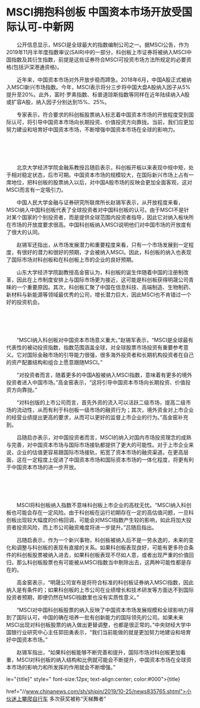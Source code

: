 # MSCI拥抱科创板 中国资本市场开放受国际认可-中新网

　　公开信息显示，MSCI是全球最大的指数编制公司之一。据MSCI公告，作为2019年11月半年度指数审议(SAIR)中的一部分，科创板上市证券将被纳入MSCI中国指数及其衍生指数，前提是这些证券符合MSCI可投资市场方法所规定的必要资格(包括沪深港通资格)。

　　近年来，中国资本市场对外开放步稳而蹄急。2018年6月，中国A股正式被纳入MSCI新兴市场指数。今年，MSCI表示将分三步将中国大盘A股纳入因子从5%提升至20%。此外，富时·罗素指数、标普道琼斯指数等同样在近年陆续纳入A股或扩容A股，纳入因子分别达到15%、25%。

　　专家表示，符合要求的科创板股票纳入标志着中国资本市场的开放程度受到国际认可，将引导中国资本市场向长期投资、价值投资方向靠拢。当前，我们应更加努力建设和培育好中国资本市场，不断增强中国资本市场在全球的影响力。

　　

　　

　　北京大学经济学院金融系教授吕随启表示，科创板开板以来表现中规中矩，处于相对稳定状态，后市可期。中国资本市场的规模较大，在国际新兴市场上占有一席地位，把科创板的股票纳入以后，对中国A股市场的反映会更加全面客观，这对MSCI而言有一定吸引力。

　　中国人民大学金融与证券研究所联席所长赵锡军表示，从开放程度来看，MSCI纳入中国科创板代表了全球投资者对中国科创板的认可。由于MSCI不是针对某个国家的个别投资者，而是提供全球范围内投资者指导，因此它对纳入板块所在市场的开放度要求很高。中国科创板纳入MSCI说明他们对中国市场的开放度有了很大的认同。

　　赵锡军还指出，从市场发展潜力和重要程度来看，只有一个市场发展到一定程度，有很好的潜力和很好的预期，才会被纳入MSCI。因此，科创板的纳入也表现了国际市场对科创板和在科创板上市的企业的良好预期。

　　山东大学经济学院副教授高金窑认为，科创板的诞生伴随着中国的注册制改革，因此在上市制度安排上与国际市场更为接近，这可能是科创板获得明晟公司青睐的一个重要原因。其次，科创板汇聚了中国在信息科技、高端制造、生物制药、新材料与新能源等领域最优秀的公司，增长潜力巨大，因此MSCI也不肯错过一个好的投资机会。

　　

　　

　　“MSCI纳入科创板对中国资本市场意义重大。”赵锡军表示，“MSCI是全球最有代表性的被动投资指数，指数范围涵盖全球，对全球股票市场投资有重要参考意义。它对国际金融市场的引导能力很强，很多海外投资者和长期机构投资者在自己的资产配置结构和组合上愿意跟随MSCI。”

　　“对投资者而言，随着更多的中国A股被纳入MSCI指数，意味着有更多的境外投资者进入中国市场。”高金窑表示，“这将引导中国资本市场向长期投资、价值投资方向靠拢。”

　　“对科创版的上市公司而言，首先外资的流入可以活跃二级市场，提高二级市场的流动性，从而有利于科创板一级市场的融资行为；其次，境外资金对上市企业的经营业绩提出更高的要求，从而可以更好的监督上市企业的行为。”高金窑补充到。

　　吕随启亦表示，对中国投资者而言，MSCI的纳入对国内市场投资理念的成熟与完善，对中国资本市场与国际市场接轨都提供了更大的可能性。对于上市企业来说，企业的估值更容易跟国际市场接轨，拓宽了资本市场的融资渠道。在更高层面，这在一定程度上促进了中国资本市场和国际资本市场的一体化程度，将更有利于中国资本市场的进一步开放。

　　

　　

　　MSCI将科创板纳入指数不意味科创板上市企业的高枕无忧。“MSCI纳入科创板也可能会存在一定风险。由于科创板在运行初期存在一定的高估值问题，一旦科创板出现较大幅度的价格回调，可能会对MSCI指数产生较的影响，如此将加大投资者投资风险，而上市公司融资难度将进一步提升。”吕随启指出。

　　吕随启表示，作为一个新兴事物，科创板被纳入后不是一劳永逸的，未来的变化和调整与科创板的表现有直接的关系。如果科创板表现良好，可能有更多符合条件的科创板股票被纳入进去，如果科创板表现不尽如人意，或者出现严重的价值回归，那么科创板股票也有可能被从MSCI指数当中剔除出去，这两种可能性都是存在的。

　　高金窑表示，“明晟公司宣布是将符合标准的科创板证券纳入MSCI指数，因此纳入是有条件的；如果科创板的上市公司在业绩增长和技术研发等方面达不到国际投资者预期，即便仍然在MSCI指数里也没有实质性意义。”

　　“MSCI对中国科创板股票的纳入反映了中国资本市场发展规模和全球影响力得到了国际认可，中国的确在培养一批有创新能力的国际领先的公司。如果未来MSCI出现对科创板股票的纳入做出更替调整，也都是很正常的。”中央财经大学中国银行业研究中心主任郭田勇表示，“我们当前能做的就是更加努力地建设和培育好中国资本市场。”

　　赵锡军指出，“如果科创板能够不断完善和提升，国际市场对科创板更加看重，MSCI对科创板的纳入结构和比例就可能会不断提升，中国资本市场在全球资本市场的影响力和所发挥的作用就会不断增强。”

le="{title}" style=" font-size:12px; text-align:center; color:#000">{title}

href="//www.chinanews.com/sh/shipin/2019/10-25/news835765.shtml">小伙迷上攀爬自行车 多次获奖被称“天梯舞者”

